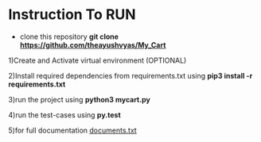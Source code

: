 # Instruction To RUN

- clone this repository **git clone https://github.com/theayushvyas/My_Cart** 

1)Create and Activate virtual environment (OPTIONAL)

2)Install required dependencies from  requirements.txt using **pip3 install -r requirements.txt**

3)run the project using **python3 mycart.py**

4)run the test-cases using **py.test**

5)for full documentation [documents.txt](https://github.com/theayushvyas/My_Cart/blob/main/Documentation.txt)
